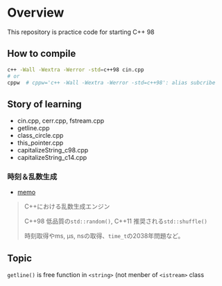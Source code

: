 # Overview

This repository is practice code for starting C++ 98

## How to compile
```sh
c++ -Wall -Wextra -Werror -std=c++98 cin.cpp
# or
cppw  # cppw='c++ -Wall -Wextra -Werror -std=c++98': alias subcribe
```

## Story of learning
* cin.cpp, cerr.cpp, fstream.cpp
* getline.cpp
* class_circle.cpp
* this_pointer.cpp
* capitalizeString_c98.cpp
* capitalizeString_c14.cpp

### 時刻＆乱数生成

* [memo](random_time/memo.md)

> C++における乱数生成エンジン
>
> C++98 低品質の`std::random()`, C++11 推奨される`std::shuffle()`
>
> 時刻取得やms, μs, nsの取得、`time_t`の2038年問題など。



## Topic

`getline()` is free function in `<string>` (not menber of `<istream>` class



